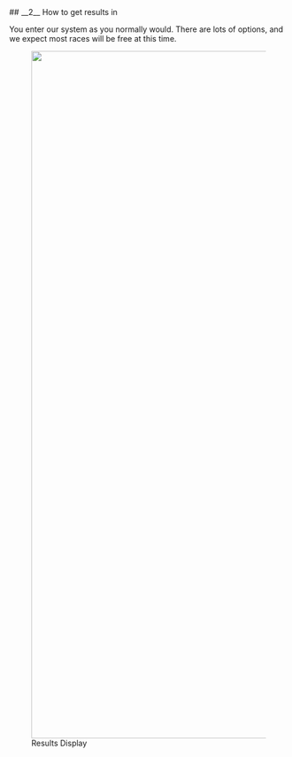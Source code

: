 <div markdown="1" data-aos="fade-up">
## __2__ How to get results in

You enter our system as you normally would.  There are lots of options, and we expect most races will be free at this time.


</div>
<figure data-aos="fade-up">
  <img src="../assets/img/screenshots/vr_results.png" 
 width="2208" height="1242" />
  <figcaption>Results Display</figcaption>
</figure>

